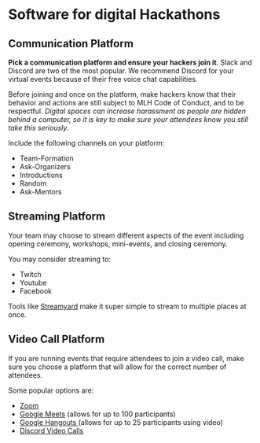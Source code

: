 # Software for digital Hackathons

## **Communication Platform**

**Pick a communication platform and ensure your hackers join it**. Slack and Discord are two of the most popular. We recommend Discord for your virtual events because of their free voice chat capabilities.

Before joining and once on the platform, make hackers know that their behavior and actions are still subject to MLH Code of Conduct, and to be respectful. _Digital spaces can increase harassment as people are hidden behind a computer, so it is key to make sure your attendees know you still take this seriously._

Include the following channels on your platform: 

* Team-Formation 
* Ask-Organizers 
* Introductions
* Random
* Ask-Mentors

## Streaming Platform 

Your team may choose to stream different aspects of the event including opening ceremony, workshops, mini-events, and closing ceremony. 

You may consider streaming to: 

* Twitch
* Youtube
* Facebook 

Tools like [Streamyard](www.streamyard.com) make it super simple to stream to multiple places at once. 

##  Video Call Platform

If you are running events that require attendees to join a video call, make sure you choose a platform that will allow for the correct number of attendees. 

Some popular options are: 

* [Zoom](https://support.zoom.us/hc/en-us/articles/206618765-Zoom-video-tutorials) 
* [Google Meets](https://apps.google.com/meet/how-it-works/) \(allows for up to 100 participants\) 
* [Google Hangouts ](https://support.google.com/hangouts/answer/2944865?co=GENIE.Platform%3DAndroid&hl=en)\(allows for up to 25 participants using video\)
* [Discord Video Calls ](https://support.discord.com/hc/en-us/articles/115000982752-Screen-sharing-Video-Calls)



